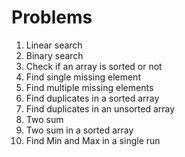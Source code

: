 # Problems

1. Linear search
2. Binary search
3. Check if an array is sorted or not
4. Find single missing element
5. Find multiple missing elements
6. Find duplicates in a sorted array
7. Find duplicates in an unsorted array
8. Two sum
9. Two sum in a sorted array
10. Find Min and Max in a single run